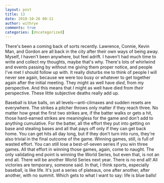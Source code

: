 ```yaml
---
layout: post
title: 13
date: 2010-10-26 00:11
author: withrye
comments: true
categories: [Uncategorized]
---
```

<span id="dropcap">T</span>here's been a coming back of sorts recently. Lawrence, Connie, Kevin Man, and Gordon are all back in the city after their own ways of being away. Myself, I haven't been anywhere, but feel adrift. I haven't had much time to write and collect my thoughts, maybe that's why. There's lots of whirlwind and events passing by without me giving them proper notice, and people I've met I should follow up with. It really disturbs me to think of people I will never see again, because we were too busy or whatever to get together again after the initial meeting. They might as well have <em>died</em>, from my perspective. And this means that <em>I</em> might as well have died from <em>their </em>perspective. These little subjective deaths really add up.

Baseball is blue balls, on all levels—anti-climaxes and sudden resets are everywhere. The strikes a pitcher throws only matter if they reach three. No matter how great the first two strikes are, if the batter walks or gets a hit, those hard-earned strikes are meaningless for the game and don't add to anything cumulative. For the batter, all the effort they put into getting on base and stealing bases and all that pays off only if they can get back home. You can get hits all day long, but if they don't turn into runs, they're also trivial in the final outcome of the game. Winning games, still, is full of wasted effort. You can still lose a best-of-seven series if you win three games. All that effort in winning those games, again, come to naught. The only validating end point is winning the World Series, but even that, is not an end all. There will be another World Series next year. There is no end all! All victories are temporary, someone said. In that, I think sports, especially baseball, is like life. It's just a series of plateaus, one after another, after another, with no summit. Which gets to what I want to say: life is blue balls!
